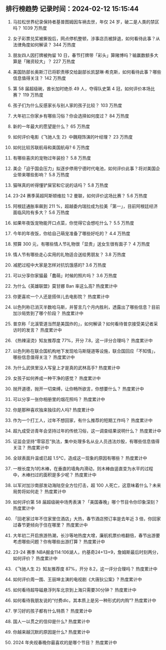 
## 排行榜趋势 记录时间：2024-02-12 15:15:44
  
  1. 马拉松世界纪录保持者基普图姆因车祸去世，年仅 24 岁，破二是人类的禁区吗？ 1039 万热度
    
  2. 女子彩票兑奖被撕毁后，网点停机整顿，涉事店员被辞退，如何看待此事？从法律角度如何解读？ 344 万热度
    
  3. 朋友四人因打牌被拘留 10 日，春节打牌带「彩头」算赌博吗？输赢数额多大算是「赌资较大」？ 227 万热度
    
  4. 美国防部长奥斯汀已将职责移交给副部长凯瑟琳·希克斯，如何看待此事？哪些信息值得关注？ 142 万热度
    
  5. 第 58 届超级碗，酋长加时绝杀 49 人，夺得队史第 4 冠，如何评价本场比赛？ 119 万热度
    
  6. 孩子们为什么反感家长与别人家的孩子比较？ 103 万热度
    
  7. 大年初三你家乡有哪些习俗？你会选择如何度过？ 84 万热度
    
  8. 新的一年最大的愿望是什么？ 65 万热度
    
  9. 如何评价电影《飞驰人生 2》中魏翔饰演的叶经理？ 23 万热度
    
  10. 如何比较苏联航母和美国航母? 6 万热度
    
  11. 有哪些喜庆的宠物过年装扮？ 5.8 万热度
    
  12. 美企「迫于国会压力」拟逐步停用宁德时代电池，如何评价此事？将对美国企业带来哪些影响？ 5.8 万热度
    
  13. 猫咪真的听得懂铲屎官和它说的话吗？ 5.8 万热度
    
  14. 23-24 赛季英超阿斯顿维拉 1:2 曼联，如何评价这场比赛？ 5.6 万热度
    
  15. 阿根廷通胀率飙到 211 %，超越委内瑞拉成为拉美「第一」，目前阿根廷经济面临风险有多大？ 5.6 万热度
    
  16. 如果年夜饭宠物能开口点菜，你觉得它会想吃什么？ 5.5 万热度
    
  17. 今年的年夜饭，你给自己萌宠准备了哪些好吃的？ 4.4 万热度
    
  18. 预算 300 元，有哪些情人节礼物很「显贵」送女生很有面子？ 4 万热度
    
  19. 情人节有哪些走心实用的礼物适合送给男朋友？ 3.8 万热度
    
  20. 减肥过程中大家是怎样对抗饥饿感的? 3.6 万热度
    
  21. 可以分享你家猫最「蠢萌」时候的照片吗？ 3.6 万热度
    
  22. 为什么《英雄联盟》莫甘娜 Ban 率这么高? 热度累计中
    
  23. 你更喜欢一个人还是搭伴儿去电影院？ 热度累计中
    
  24. 以色列称已消灭半数哈马斯，并誓言几个月内胜利，透露出了哪些信息？目前加沙局势到了哪个阶段？ 热度累计中
    
  25. 普京称「北溪管道当然是美国炸的」，如何解读？如何看待普京接受美记者采访时的发言？ 热度累计中
    
  26. 《热辣滚烫》知友推荐度 77%，开分 7.8，这一评分合理吗？ 热度累计中
    
  27. 以色列称在联合国机构地下发现哈马斯隧道等设施，联合国回应「不知情」，哪些信息值得关注？ 热度累计中
    
  28. 为什么武侠里没人写皇上才是真的武林高手? 热度累计中
    
  29. 女孩子如何养成一种干净的感觉？ 热度累计中
    
  30. 抛开道德，抛开一切束缚，让你畅所欲言，你想要什么？ 热度累计中
    
  31. 可以分享一张你相册里的烟花照吗？ 热度累计中
    
  32. 你是那种喜欢独来独往的人吗? 热度累计中
    
  33. 作为一个打工人，过年不想回家，有什么推荐的短期工作吗？ 热度累计中
    
  34. 超九成受访青年会坚持过年的传统习俗，这一调查结果说明什么？ 热度累计中
    
  35. 证监会坚持“零容忍”执法，集中处理多名从业人员违法炒股，有哪些信息值得关注？ 热度累计中
    
  36. 全球表面升温或已超 1.5℃，造成这一现象的原因有哪些？ 热度累计中
    
  37. 一根长度为1的木棒，在垂直的墙角内滑动，则木棒由竖直变为水平的过程中，木棒扫过的面积是多少呢？ 热度累计中
    
  38. 以军对加沙南部发动海陆空全方位打击，超 100 人死亡，这意味着什么？未来局势将如何走？ 热度累计中
    
  39. 如何评价第 58 届超级碗中场秀表演？「美国春晚」哪个节目令你印象深刻？ 热度累计中
    
  40. 「回老家过年不住家里住酒店」大热，春节酒店预订率是去年近 3 倍，你回家过春节更倾向于住在哪里？ 热度累计中
    
  41. 大年初二开启旅游热潮，长沙等地热度大增，廉航机票价格翻倍，春节出游要考虑哪些问题？你有哪些出游打算？ 热度累计中
    
  42. 23-24 赛季 NBA掘金114:106湖人，约基奇24+13+9，詹姆斯最后时刻两分，如何评价？ 热度累计中
    
  43. 《飞驰人生 2》知友推荐度 87%，开分 8.2，这一评分合理吗？ 热度累计中
    
  44. 如何评价周一围、王丽坤主演的电视剧《大唐狄公案》? 热度累计中
    
  45. 如何看待超导磁悬浮列车北京到上海只需要30分钟？ 热度累计中
    
  46. 如何看待我朋友说的“付费dlc，其本质上是另一种形式的内购”? 热度累计中
    
  47. 学习好的孩子都有什么特质？ 热度累计中
    
  48. 国人一以贯之的信仰是什么? 热度累计中
    
  49. 你越来越沉默的原因是什么? 热度累计中
    
  50. 2024 年央视春晚你最喜欢的是哪个节目？ 热度累计中
    